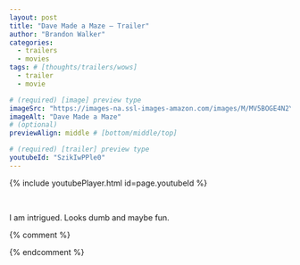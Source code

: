 ```yaml
---
layout: post
title: "Dave Made a Maze – Trailer"
author: "Brandon Walker"
categories:
  - trailers
  - movies
tags: # [thoughts/trailers/wows]
  - trailer
  - movie

# (required) [image] preview type
imageSrc: "https://images-na.ssl-images-amazon.com/images/M/MV5BOGE4N2YxMjEtYjJhMy00NTA4LWFjMTAtY2IyMGUyMjJhZTZiL2ltYWdlL2ltYWdlXkEyXkFqcGdeQXVyMTA2MjE3MjE@._V1_SY1000_CR0,0,1509,1000_AL_.jpg"
imageAlt: "Dave Made a Maze"
# (optional)
previewAlign: middle # [bottom/middle/top]

# (required) [trailer] preview type
youtubeId: "SzikIwPPle0"
---
```


{% include youtubePlayer.html id=page.youtubeId %}

<br>

I am intrigued. Looks dumb and maybe fun.

{% comment %}

{% endcomment %}
